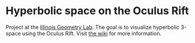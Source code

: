 Hyperbolic space on the Oculus Rift
===================================

Project at the [Illinois Geometry Lab](http://math.uiuc.edu/igl/).
The goal is to visualize hyperbolic 3-space using the Oculus Rift.
Visit [the wiki](https://github.com/daanmichiels/igl-hr/wiki) for more information.
